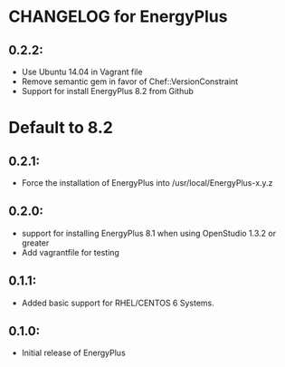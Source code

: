 # CHANGELOG for EnergyPlus

## 0.2.2:
* Use Ubuntu 14.04 in Vagrant file
* Remove semantic gem in favor of Chef::VersionConstraint
* Support for install EnergyPlus 8.2 from Github
# Default to 8.2

## 0.2.1:
* Force the installation of EnergyPlus into /usr/local/EnergyPlus-x.y.z

## 0.2.0:
* support for installing EnergyPlus 8.1 when using OpenStudio 1.3.2 or greater
* Add vagrantfile for testing

## 0.1.1:
* Added basic support for RHEL/CENTOS 6 Systems.

## 0.1.0:
* Initial release of EnergyPlus

